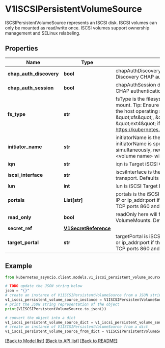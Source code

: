 # V1ISCSIPersistentVolumeSource

ISCSIPersistentVolumeSource represents an ISCSI disk. ISCSI volumes can only be mounted as read/write once. ISCSI volumes support ownership management and SELinux relabeling.

## Properties

Name | Type | Description | Notes
------------ | ------------- | ------------- | -------------
**chap_auth_discovery** | **bool** | chapAuthDiscovery defines whether support iSCSI Discovery CHAP authentication | [optional] 
**chap_auth_session** | **bool** | chapAuthSession defines whether support iSCSI Session CHAP authentication | [optional] 
**fs_type** | **str** | fsType is the filesystem type of the volume that you want to mount. Tip: Ensure that the filesystem type is supported by the host operating system. Examples: \&quot;ext4\&quot;, \&quot;xfs\&quot;, \&quot;ntfs\&quot;. Implicitly inferred to be \&quot;ext4\&quot; if unspecified. More info: https://kubernetes.io/docs/concepts/storage/volumes#iscsi | [optional] 
**initiator_name** | **str** | initiatorName is the custom iSCSI Initiator Name. If initiatorName is specified with iscsiInterface simultaneously, new iSCSI interface &lt;target portal&gt;:&lt;volume name&gt; will be created for the connection. | [optional] 
**iqn** | **str** | iqn is Target iSCSI Qualified Name. | 
**iscsi_interface** | **str** | iscsiInterface is the interface Name that uses an iSCSI transport. Defaults to &#39;default&#39; (tcp). | [optional] 
**lun** | **int** | lun is iSCSI Target Lun number. | 
**portals** | **List[str]** | portals is the iSCSI Target Portal List. The Portal is either an IP or ip_addr:port if the port is other than default (typically TCP ports 860 and 3260). | [optional] 
**read_only** | **bool** | readOnly here will force the ReadOnly setting in VolumeMounts. Defaults to false. | [optional] 
**secret_ref** | [**V1SecretReference**](V1SecretReference.md) |  | [optional] 
**target_portal** | **str** | targetPortal is iSCSI Target Portal. The Portal is either an IP or ip_addr:port if the port is other than default (typically TCP ports 860 and 3260). | 

## Example

```python
from kubernetes_asyncio.client.models.v1_iscsi_persistent_volume_source import V1ISCSIPersistentVolumeSource

# TODO update the JSON string below
json = "{}"
# create an instance of V1ISCSIPersistentVolumeSource from a JSON string
v1_iscsi_persistent_volume_source_instance = V1ISCSIPersistentVolumeSource.from_json(json)
# print the JSON string representation of the object
print(V1ISCSIPersistentVolumeSource.to_json())

# convert the object into a dict
v1_iscsi_persistent_volume_source_dict = v1_iscsi_persistent_volume_source_instance.to_dict()
# create an instance of V1ISCSIPersistentVolumeSource from a dict
v1_iscsi_persistent_volume_source_from_dict = V1ISCSIPersistentVolumeSource.from_dict(v1_iscsi_persistent_volume_source_dict)
```
[[Back to Model list]](../README.md#documentation-for-models) [[Back to API list]](../README.md#documentation-for-api-endpoints) [[Back to README]](../README.md)



